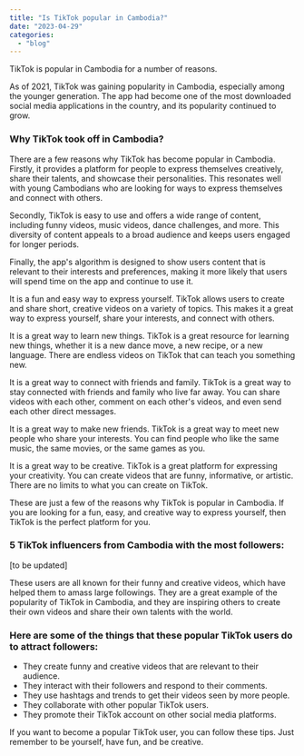```yaml
---
title: "Is TikTok popular in Cambodia?"
date: "2023-04-29"
categories: 
  - "blog"
---
```


TikTok is popular in Cambodia for a number of reasons.

As of 2021, TikTok was gaining popularity in Cambodia, especially among the younger generation. The app had become one of the most downloaded social media applications in the country, and its popularity continued to grow.

### Why TikTok took off in Cambodia?

There are a few reasons why TikTok has become popular in Cambodia. Firstly, it provides a platform for people to express themselves creatively, share their talents, and showcase their personalities. This resonates well with young Cambodians who are looking for ways to express themselves and connect with others.

Secondly, TikTok is easy to use and offers a wide range of content, including funny videos, music videos, dance challenges, and more. This diversity of content appeals to a broad audience and keeps users engaged for longer periods.

Finally, the app's algorithm is designed to show users content that is relevant to their interests and preferences, making it more likely that users will spend time on the app and continue to use it.

It is a fun and easy way to express yourself. TikTok allows users to create and share short, creative videos on a variety of topics. This makes it a great way to express yourself, share your interests, and connect with others.

It is a great way to learn new things. TikTok is a great resource for learning new things, whether it is a new dance move, a new recipe, or a new language. There are endless videos on TikTok that can teach you something new.

It is a great way to connect with friends and family. TikTok is a great way to stay connected with friends and family who live far away. You can share videos with each other, comment on each other's videos, and even send each other direct messages.

It is a great way to make new friends. TikTok is a great way to meet new people who share your interests. You can find people who like the same music, the same movies, or the same games as you.

It is a great way to be creative. TikTok is a great platform for expressing your creativity. You can create videos that are funny, informative, or artistic. There are no limits to what you can create on TikTok.

These are just a few of the reasons why TikTok is popular in Cambodia. If you are looking for a fun, easy, and creative way to express yourself, then TikTok is the perfect platform for you.

### 5 TikTok influencers from Cambodia with the most followers:

\[to be updated\]

These users are all known for their funny and creative videos, which have helped them to amass large followings. They are a great example of the popularity of TikTok in Cambodia, and they are inspiring others to create their own videos and share their own talents with the world.

### Here are some of the things that these popular TikTok users do to attract followers:

- They create funny and creative videos that are relevant to their audience.
- They interact with their followers and respond to their comments.
- They use hashtags and trends to get their videos seen by more people.
- They collaborate with other popular TikTok users.
- They promote their TikTok account on other social media platforms.

If you want to become a popular TikTok user, you can follow these tips. Just remember to be yourself, have fun, and be creative.
